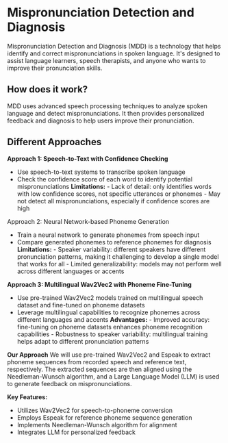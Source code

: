 # Mispronunciation Detection and Diagnosis
Mispronunciation Detection and Diagnosis (MDD) is a technology that helps identify and correct mispronunciations in spoken language. It's designed to assist language learners, speech therapists, and anyone who wants to improve their pronunciation skills.

## How does it work?
MDD uses advanced speech processing techniques to analyze spoken language and detect mispronunciations. It then provides personalized feedback and diagnosis to help users improve their pronunciation.

## Different Approaches

**Approach 1: Speech-to-Text with Confidence Checking**  
- Use speech-to-text systems to transcribe spoken language
- Check the confidence score of each word to identify potential mispronunciations
**Limitations:**
      - Lack of detail: only identifies words with low confidence scores, not specific utterances or phonemes
      - May not detect all mispronunciations, especially if confidence scores are high

Approach 2: Neural Network-based Phoneme Generation
- Train a neural network to generate phonemes from speech input
- Compare generated phonemes to reference phonemes for diagnosis
**Limitations:**
      - Speaker variability: different speakers have different pronunciation patterns, making it challenging to develop a single model that works for all
      - Limited generalizability: models may not perform well across different languages or accents

**Approach 3: Multilingual Wav2Vec2 with Phoneme Fine-Tuning**
- Use pre-trained Wav2Vec2 models trained on multilingual speech dataset and fine-tuned on phoneme datasets
- Leverage multilingual capabilities to recognize phonemes across different languages and accents
**Advantages:**
      - Improved accuracy: fine-tuning on phoneme datasets enhances phoneme recognition capabilities
      - Robustness to speaker variability: multilingual training helps adapt to different pronunciation patterns

**Our Approach**
We will use pre-trained Wav2Vec2 and Espeak to extract phoneme sequences from recorded speech and reference text, respectively. The extracted sequences are then aligned using the Needleman-Wunsch algorithm, and a Large Language Model (LLM) is used to generate feedback on mispronunciations.


**Key Features:**  
- Utilizes Wav2Vec2 for speech-to-phoneme conversion
- Employs Espeak for reference phoneme sequence generation
- Implements Needleman-Wunsch algorithm for alignment
- Integrates LLM for personalized feedback
